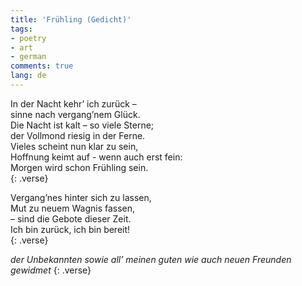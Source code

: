 ```yaml
---
title: 'Frühling (Gedicht)'
tags:
- poetry
- art
- german
comments: true
lang: de
---
```


In der Nacht kehr’ ich zurück –   
sinne nach vergang’nem Glück.   
Die Nacht ist kalt – so viele Sterne;   
der Vollmond riesig in der Ferne.   
Vieles scheint nun klar zu sein,   
Hoffnung keimt auf - wenn auch erst fein:   
Morgen wird schon Frühling sein.   
{: .verse}

Vergang’nes hinter sich zu lassen,   
Mut zu neuem Wagnis fassen,   
– sind die Gebote dieser Zeit.   
Ich bin zurück, ich bin bereit!   
{: .verse}

*der Unbekannten sowie all’ meinen guten wie auch neuen Freunden gewidmet*
{: .verse}
